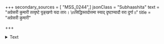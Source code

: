 +++
secondary_sources = [ "MSS_0244",]
jsonClass = "Subhaashita"
text = "अग्रेसरी कुमारी तत्पृष्टे पुङ्खगो यदा तारः।  \nसिद्धिस्तदोत्तमा स्याद् दृष्टाप्यादौ वरा दुर्गा॥"
title = "अग्रेसरी कुमारी"

+++

<details><summary>Text</summary>

अग्रेसरी कुमारी तत्पृष्टे पुङ्खगो यदा तारः।  
सिद्धिस्तदोत्तमा स्याद् दृष्टाप्यादौ वरा दुर्गा॥
</details>
